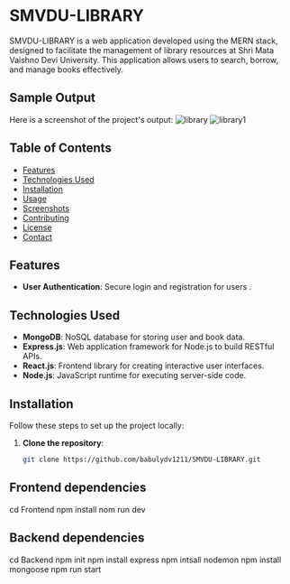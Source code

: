 # SMVDU-LIBRARY

SMVDU-LIBRARY is a web application developed using the MERN stack, designed to facilitate the management of library resources at Shri Mata Vaishno Devi University. This application allows users to search, borrow, and manage books effectively.
## Sample Output

Here is a screenshot of the project's output:
![library](https://github.com/user-attachments/assets/be66eb41-4fa4-4948-8703-0f9129a4dd49)
![library1](https://github.com/user-attachments/assets/afffc8f6-62e4-4914-bd92-23e81a06b26a)




## Table of Contents
- [Features](#features)
- [Technologies Used](#technologies-used)
- [Installation](#installation)
- [Usage](#usage)
- [Screenshots](#screenshots)
- [Contributing](#contributing)
- [License](#license)
- [Contact](babulkr1211@gamil.com)

## Features
- **User Authentication**: Secure login and registration for users .

## Technologies Used
- **MongoDB**: NoSQL database for storing user and book data.
- **Express.js**: Web application framework for Node.js to build RESTful APIs.
- **React.js**: Frontend library for creating interactive user interfaces.
- **Node.js**: JavaScript runtime for executing server-side code.

## Installation

Follow these steps to set up the project locally:

1. **Clone the repository**:
   ```bash
   git clone https://github.com/babulydv1211/SMVDU-LIBRARY.git

 ## Frontend dependencies
 cd Frontend
 npm install
 nom run dev

 ## Backend dependencies
 cd Backend
 npm init
 npm install express
 npm intsall nodemon
 npm install mongoose
 npm run start
